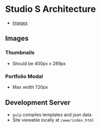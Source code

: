 Studio S Architecture
=====================

+ [Images](#images)

## Images

### Thumbnails
+ Should be 400px x 289px

### Portfolio Modal
+ Max width 720px

## Development Server
+ `gulp` compiles templates and json data
+ Site viewable locally at `/www/index.html`
